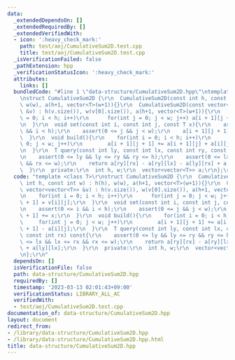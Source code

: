 ```yaml
---
data:
  _extendedDependsOn: []
  _extendedRequiredBy: []
  _extendedVerifiedWith:
  - icon: ':heavy_check_mark:'
    path: test/aoj/CumulativeSum2D.test.cpp
    title: test/aoj/CumulativeSum2D.test.cpp
  _isVerificationFailed: false
  _pathExtension: hpp
  _verificationStatusIcon: ':heavy_check_mark:'
  attributes:
    links: []
  bundledCode: "#line 1 \"data-structure/CumulativeSum2D.hpp\"\ntemplate <class T>\r\
    \nstruct CumulativeSum2D {\r\n  CumulativeSum2D(const int h, const int w) : h(h),\
    \ w(w), a(h+1, vector<T>(w+1)){}\r\n  CumulativeSum2D(const vector<vector<T>>\
    \ &v) : h(v.size()), w(v[0].size()), a(h+1, vector<T>(w+1)){\r\n    for(int i\
    \ = 0; i < h; i++)\r\n      for(int j = 0; j < w; j++) a[i + 1][j + 1] = v[i][j];\r\
    \n  }\r\n  void set(const int i, const int j, const T x){\r\n    assert(0 <= i\
    \ && i < h);\r\n    assert(0 <= j && j < w);\r\n    a[i + 1][j + 1] += x;\r\n\
    \  }\r\n  void build(){\r\n    for(int i = 0; i < h; i++)\r\n      for(int j =\
    \ 0; j < w; j++)\r\n        a[i + 1][j + 1] += a[i + 1][j] + a[i][j + 1] - a[i][j];\r\
    \n  }\r\n  T query(const int ly, const int lx, const int ry, const int rx) const{\r\
    \n    assert(0 <= ly && ly <= ry && ry <= h);\r\n    assert(0 <= lx && lx <= rx\
    \ && rx <= w);\r\n    return a[ry][rx] - a[ry][lx] - a[ly][rx] + a[ly][lx];\r\n\
    \  }\r\n  private:\r\n  int h, w;\r\n  vector<vector<T>> a;\r\n};\r\n"
  code: "template <class T>\r\nstruct CumulativeSum2D {\r\n  CumulativeSum2D(const\
    \ int h, const int w) : h(h), w(w), a(h+1, vector<T>(w+1)){}\r\n  CumulativeSum2D(const\
    \ vector<vector<T>> &v) : h(v.size()), w(v[0].size()), a(h+1, vector<T>(w+1)){\r\
    \n    for(int i = 0; i < h; i++)\r\n      for(int j = 0; j < w; j++) a[i + 1][j\
    \ + 1] = v[i][j];\r\n  }\r\n  void set(const int i, const int j, const T x){\r\
    \n    assert(0 <= i && i < h);\r\n    assert(0 <= j && j < w);\r\n    a[i + 1][j\
    \ + 1] += x;\r\n  }\r\n  void build(){\r\n    for(int i = 0; i < h; i++)\r\n \
    \     for(int j = 0; j < w; j++)\r\n        a[i + 1][j + 1] += a[i + 1][j] + a[i][j\
    \ + 1] - a[i][j];\r\n  }\r\n  T query(const int ly, const int lx, const int ry,\
    \ const int rx) const{\r\n    assert(0 <= ly && ly <= ry && ry <= h);\r\n    assert(0\
    \ <= lx && lx <= rx && rx <= w);\r\n    return a[ry][rx] - a[ry][lx] - a[ly][rx]\
    \ + a[ly][lx];\r\n  }\r\n  private:\r\n  int h, w;\r\n  vector<vector<T>> a;\r\
    \n};\r\n"
  dependsOn: []
  isVerificationFile: false
  path: data-structure/CumulativeSum2D.hpp
  requiredBy: []
  timestamp: '2023-03-13 02:01:43+09:00'
  verificationStatus: LIBRARY_ALL_AC
  verifiedWith:
  - test/aoj/CumulativeSum2D.test.cpp
documentation_of: data-structure/CumulativeSum2D.hpp
layout: document
redirect_from:
- /library/data-structure/CumulativeSum2D.hpp
- /library/data-structure/CumulativeSum2D.hpp.html
title: data-structure/CumulativeSum2D.hpp
---
```

